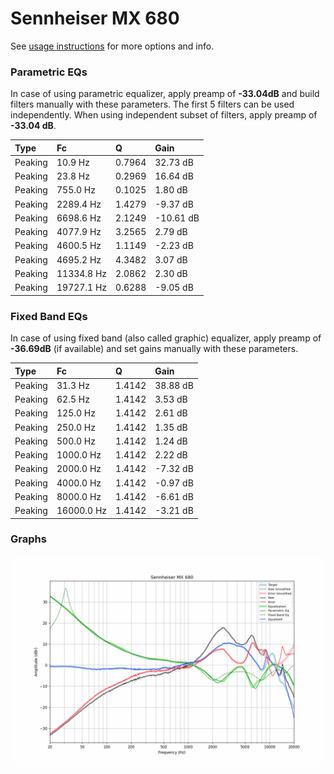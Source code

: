 # Sennheiser MX 680
See [usage instructions](https://github.com/jaakkopasanen/AutoEq#usage) for more options and info.

### Parametric EQs
In case of using parametric equalizer, apply preamp of **-33.04dB** and build filters manually
with these parameters. The first 5 filters can be used independently.
When using independent subset of filters, apply preamp of **-33.04 dB**.

| Type    | Fc         |      Q | Gain      |
|:--------|:-----------|:-------|:----------|
| Peaking | 10.9 Hz    | 0.7964 | 32.73 dB  |
| Peaking | 23.8 Hz    | 0.2969 | 16.64 dB  |
| Peaking | 755.0 Hz   | 0.1025 | 1.80 dB   |
| Peaking | 2289.4 Hz  | 1.4279 | -9.37 dB  |
| Peaking | 6698.6 Hz  | 2.1249 | -10.61 dB |
| Peaking | 4077.9 Hz  | 3.2565 | 2.79 dB   |
| Peaking | 4600.5 Hz  | 1.1149 | -2.23 dB  |
| Peaking | 4695.2 Hz  | 4.3482 | 3.07 dB   |
| Peaking | 11334.8 Hz | 2.0862 | 2.30 dB   |
| Peaking | 19727.1 Hz | 0.6288 | -9.05 dB  |

### Fixed Band EQs
In case of using fixed band (also called graphic) equalizer, apply preamp of **-36.69dB**
(if available) and set gains manually with these parameters.

| Type    | Fc         |      Q | Gain     |
|:--------|:-----------|:-------|:---------|
| Peaking | 31.3 Hz    | 1.4142 | 38.88 dB |
| Peaking | 62.5 Hz    | 1.4142 | 3.53 dB  |
| Peaking | 125.0 Hz   | 1.4142 | 2.61 dB  |
| Peaking | 250.0 Hz   | 1.4142 | 1.35 dB  |
| Peaking | 500.0 Hz   | 1.4142 | 1.24 dB  |
| Peaking | 1000.0 Hz  | 1.4142 | 2.22 dB  |
| Peaking | 2000.0 Hz  | 1.4142 | -7.32 dB |
| Peaking | 4000.0 Hz  | 1.4142 | -0.97 dB |
| Peaking | 8000.0 Hz  | 1.4142 | -6.61 dB |
| Peaking | 16000.0 Hz | 1.4142 | -3.21 dB |

### Graphs
![](./Sennheiser%20MX%20680.png)